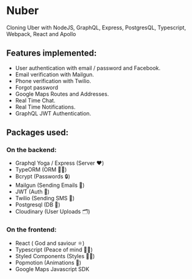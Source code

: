 # Nuber

Cloning Uber with NodeJS, GraphQL, Express, PostgresQL, Typescript, Webpack, React and Apollo

## Features implemented:

- User authentication with email / password and Facebook.
- Email verification with Mailgun.
- Phone verification with Twilio.
- Forgot password
- Google Maps Routes and Addresses.
- Real Time Chat.
- Real Time Notifications.
- GraphQL JWT Authentication.

## Packages used:

### On the backend:

- Graphql Yoga / Express (Server ❤️)
- TypeORM (ORM 💪🏻)
- Bcrypt (Passwords 🔒)
- Mailgun (Sending Emails 💌)
- JWT (Auth 🔑)
- Twilio (Sending SMS 📱)
- Postgresql (DB 📃)
- Cloudinary (User Uploads 🗂)

### On the frontend:

- React ( God and saviour ⚛︎)
- Typescript (Peace of mind 🙏🏻)
- Styled Components (Styles 💅🏻)
- Popmotion (Animations 🍿)
- Google Maps Javascript SDK
